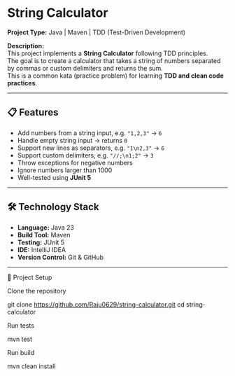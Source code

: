 # String Calculator

**Project Type:** Java | Maven | TDD (Test-Driven Development)

**Description:**  
This project implements a **String Calculator** following TDD principles.  
The goal is to create a calculator that takes a string of numbers separated by commas or custom delimiters and returns the sum.  
This is a common kata (practice problem) for learning **TDD and clean code practices**.

---

## 📋 Features

- Add numbers from a string input, e.g. `"1,2,3"` → `6`
- Handle empty string input → returns `0`
- Support new lines as separators, e.g. `"1\n2,3"` → `6`
- Support custom delimiters, e.g. `"//;\n1;2"` → `3`
- Throw exceptions for negative numbers
- Ignore numbers larger than 1000
- Well-tested using **JUnit 5**

---

## 🛠 Technology Stack

- **Language:** Java 23
- **Build Tool:** Maven
- **Testing:** JUnit 5
- **IDE:** IntelliJ IDEA
- **Version Control:** Git & GitHub

---
🧱 Project Setup

Clone the repository

git clone https://github.com/Raju0629/string-calculator.git
cd string-calculator


Run tests

mvn test


Run build

mvn clean install


